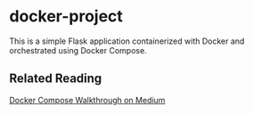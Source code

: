 # docker-project
This is a simple Flask application containerized with Docker and orchestrated using Docker Compose.

## Related Reading
[Docker Compose Walkthrough on Medium](https://medium.com/@maroof1.af/docker-compose-walkthrough-eeefb9176383)

